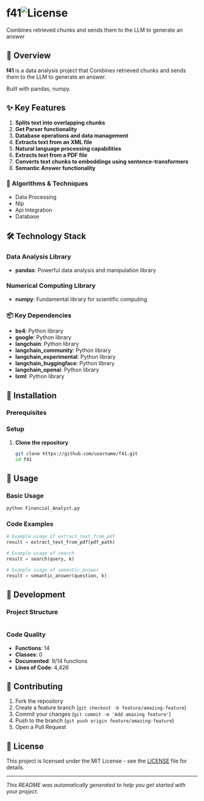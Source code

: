 # f41![License](https://img.shields.io/badge/license-MIT-blue.svg)


Combines retrieved chunks and sends them to the LLM to generate an answer

## 🚀 Overview

**f41** is a data analysis project that Combines retrieved chunks and sends them to the LLM to generate an answer.

Built with pandas, numpy.

## ✨ Key Features

1. **Splits text into overlapping chunks**
2. **Get Parser functionality**
3. **Database operations and data management**
4. **Extracts text from an XML file**
5. **Natural language processing capabilities**
6. **Extracts text from a PDF file**
7. **Converts text chunks to embeddings using sentence-transformers**
8. **Semantic Answer functionality**

### 🧠 Algorithms & Techniques

- Data Processing
- Nlp
- Api Integration
- Database

## 🛠️ Technology Stack

### Data Analysis Library

- **pandas**: Powerful data analysis and manipulation library

### Numerical Computing Library

- **numpy**: Fundamental library for scientific computing

### 📦 Key Dependencies

- **bs4**: Python library
- **google**: Python library
- **langchain**: Python library
- **langchain_community**: Python library
- **langchain_experimental**: Python library
- **langchain_huggingface**: Python library
- **langchain_openai**: Python library
- **lxml**: Python library

## 🚀 Installation

### Prerequisites


### Setup

1. **Clone the repository**
   ```bash
   git clone https://github.com/username/f41.git
   cd f41
   ```

## 📖 Usage

### Basic Usage

```bash
python Financial_Analyst.py
```

### Code Examples

```python
# Example usage of extract_text_from_pdf
result = extract_text_from_pdf(pdf_path)
```

```python
# Example usage of search
result = search(query, k)
```

```python
# Example usage of semantic_answer
result = semantic_answer(question, k)
```

## 🔧 Development

### Project Structure

```
```

### Code Quality

- **Functions**: 14
- **Classes**: 0
- **Documented**: 9/14 functions
- **Lines of Code**: 4,426

## 🤝 Contributing

1. Fork the repository
2. Create a feature branch (`git checkout -b feature/amazing-feature`)
3. Commit your changes (`git commit -m 'Add amazing feature'`)
4. Push to the branch (`git push origin feature/amazing-feature`)
5. Open a Pull Request

## 📄 License

This project is licensed under the MIT License - see the [LICENSE](LICENSE) file for details.

---
*This README was automatically generated to help you get started with your project.*